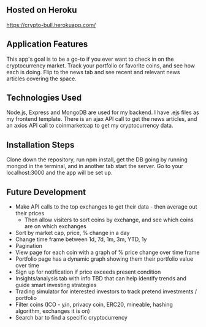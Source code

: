 ## Hosted on Heroku
https://crypto-bull.herokuapp.com/

## Application Features
This app's goal is to be a go-to if you ever want to check in on the cryptocurrency market. Track your portfolio or favorite coins, and see how each is doing. Flip to the news tab and see recent and relevant news articles covering the space.

## Technologies Used
Node.js, Express and MongoDB are used for my backend. I have .ejs files as my frontend template. There is an ajax API call to get the news articles, and an axios API call to coinmarketcap to get my cryptocurrency data.

## Installation Steps
Clone down the repository, run npm install, get the DB going by running mongod in the terminal, and in another tab start the server. Go to your localhost:3000 and the app will be set up.

## Future Development
* Make API calls to the top exchanges to get their data - then average out their prices
  * Then allow visiters to sort coins by exchange, and see which coins are on which exchanges
* Sort by market cap, price, % change in a day
* Change time frame between 1d, 7d, 1m, 3m, YTD, 1y
* Pagination
* View page for each coin with a graph of % price change over time frame
* Portfolio page has a dynamic graph showing them their portfolio value over time
* Sign up for notification if price exceeds present condition
* Insights/analysis tab with info TBD that can help identify trends and guide smart investing strategies
* Trading simulator for interested investors to track pretend investments / portfolio
* Filter coins (ICO - y/n, privacy coin, ERC20, mineable, hashing algorithm, exchanges it is on)
* Search bar to find a specific cryptocurrency
